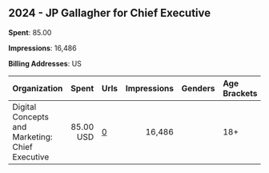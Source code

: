 ## 2024 - JP Gallagher for Chief Executive 
**Spent**: 85.00

**Impressions**: 16,486

**Billing Addresses**: US

|Organization|Spent|Urls|Impressions|Genders|Age Brackets|Country Codes|
|:---|---:|:---|---:|:---|:---|:---|
|Digital Concepts and Marketing: Chief Executive|85.00 USD|[0](https://www.snap.com/political-ads/asset/90925c0128ef50abbcff355bc4b3817582c8cc819530789ae4d73aad25ffa4aa?mediaType=mp4)|16,486||18+|united states|
